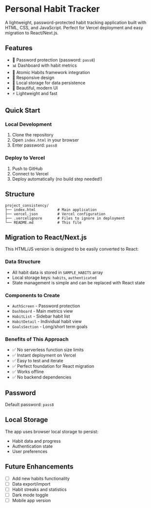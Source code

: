 # Personal Habit Tracker

A lightweight, password-protected habit tracking application built with HTML, CSS, and JavaScript. Perfect for Vercel deployment and easy migration to React/Next.js.

## Features

- 🔐 Password protection (password: `pass8`)
- 📊 Dashboard with habit metrics
- 🎯 Atomic Habits framework integration
- 📱 Responsive design
- 💾 Local storage for data persistence
- 🎨 Beautiful, modern UI
- ⚡ Lightweight and fast

## Quick Start

### Local Development

1. Clone the repository
2. Open `index.html` in your browser
3. Enter password: `pass8`

### Deploy to Vercel

1. Push to GitHub
2. Connect to Vercel
3. Deploy automatically (no build step needed!)

## Structure

```
project_consistency/
├── index.html          # Main application
├── vercel.json         # Vercel configuration
├── .vercelignore       # Files to ignore in deployment
└── README.md           # This file
```

## Migration to React/Next.js

This HTML/JS version is designed to be easily converted to React:

### Data Structure

- All habit data is stored in `SAMPLE_HABITS` array
- Local storage keys: `habits`, `authenticated`
- State management is simple and can be replaced with React state

### Components to Create

- `AuthScreen` - Password protection
- `Dashboard` - Main metrics view
- `HabitList` - Sidebar habit list
- `HabitDetail` - Individual habit view
- `GoalsSection` - Long/short term goals

### Benefits of This Approach

- ✅ No serverless function size limits
- ✅ Instant deployment on Vercel
- ✅ Easy to test and iterate
- ✅ Perfect foundation for React migration
- ✅ Works offline
- ✅ No backend dependencies

## Password

Default password: `pass8`

## Local Storage

The app uses browser local storage to persist:

- Habit data and progress
- Authentication state
- User preferences

## Future Enhancements

- [ ] Add new habits functionality
- [ ] Data export/import
- [ ] Habit streaks and statistics
- [ ] Dark mode toggle
- [ ] Mobile app version
